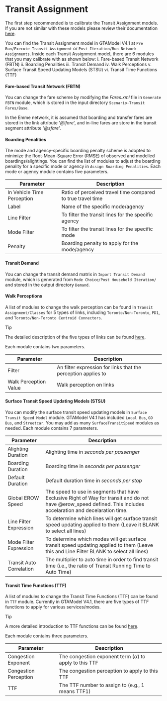 # Transit Assignment
The first step recommended is to calibrate the Transit Assignment models. If you are not similar with these models please review their documentation
[here](../model_design/transit_assignment.md).

You can find the Transit Assignment model in GTAModel V4.1 at
`Pre Run/Execute Transit Assignment` or `Post Iteration/Run Network Assignments`. Inside each Transit Assignment model, there are 6 modules that you may calibrate with as shown below:
i. Fare-based Transit Network (FBTN)
ii. Boarding Penalities
iii. Transit Demand
iv. Walk Perceptions
v. Surface Transit Speed Updating Models (STSU)
vi. Transit Time Functions (TTF)


#### Fare-based Transit Network (FBTN)
You can change the fare scheme by modifying the *Fares.xml* file in `Generate FBTN` module, which is stored in the input directory `Scenario-Transit Fares/Base`.

In the Emme network, it is assumed that boarding and transfer fares are stored in the link attribute '*@lfare*', and in-line fares are store in the transit segment attribute '*@sfare*'.


#### Boarding Penalities
The mode and agency-specific boarding penalty scheme is adopted to minimize the Root-Mean-Square Error (RMSE) of observed and modelled boardings/alightings. You can find the list of modules to adjust the boarding penality for a specific mode or agency in `Assign Boarding Penalities`. Each mode or agency module contains five parameters.

| Parameter | Description |
|-----------------|----------------------------------------------------------------------------------------------------------------------|
| In Vehicle Time Perception | Ratio of perceived travel time compared to true travel time |
| Label | Name of the specific mode/agency |
| Line Filter | To filter the transit lines for the specific agency |
| Mode Filter | To filter the transit lines for the specific mode |
| Penalty | Boarding penalty to apply for the mode/agency | 


#### Transit Demand
You can change the transit demand matrix in `Import Transit Demand` module, which is generated from `Mode Choice/Post Household Iteration/` and stored in the output directory `Demand`.


#### Walk Perceptions
A list of modules to change the walk perception can be found in `Transit Assignment/Classes` for 5 types of links, including `Toronto/Non-Toronto`, `PD1`, and `Toronto/Non-Toronto Centroid Connectors`. 

> [!Tip]
> The detailed description of the five types of links can be found [here](../model_design/transit_assignment.md#Estimation-and-Calibration).

Each module contains two parameters.

| Parameter | Description |
|-----------------|----------------------------------------------------------------------------------------------------------------------|
| Filter | An filter expression for links that the perception applies to|
| Walk Perception Value | Walk perception on links |


#### Surface Transit Speed Updating Models (STSU)
You can modify the surface transit speed updating models in `Surface Transit Speed Model` module. GTAModel V4.1 has included `Local Bus`, `GO Bus`, and `Streetcar`. You may add as many `SurfaceTransitSpeed` modules as needed. Each module contains 7 parameters.

| Parameter | Description |
|-----------------|----------------------------------------------------------------------------------------------------------------------|
| Alighting Duration | Alighting time in *seconds per passenger* |
| Boarding Duration | Boarding time in *seconds per passenger* |
| Default Duration | Default duration time in *seconds per stop* |
| Global EROW Speed | The speed to use in segments that have Exclusive Right of Way for transit and do not have @erow_speed defined. This includes accelaration and decelaration time. |
| Line Filter Expression | To determine which lines will get surface transit speed updating applied to them (Leave it BLANK to select all lines) |
| Mode Filter Expression | To determine which modes will get surface transit speed updating applied to them (Leave this and Line Filter BLANK to select all lines) |
| Transit Auto Correlation | The multiplier to auto time in order to find transit time (i.e., the ratio of Transit Running Time to Auto Time) |


#### Transit Time Functions (TTF)
A list of modules to change the Transit Time Functions (TTF) can be found in `TTF` module. Currently in GTAModel V4.1, there are five types of TTF functions to apply for various services/modes.

> [!Tip]
> A more detailed introduction to TTF functions can be found [here](../model_design/transit_assignment.md#Congestion-Delay-Functions).

Each module contains three parameters.

| Parameter | Description |
|-----------------|----------------------------------------------------------------------------------------------------------------------|
| Congestion Exponent | The congestion exponent term ($\alpha$) to apply to this TTF|
| Congestion Perception | The congestion perception to apply to this TTF |
| TTF | The TTF number to assign to (e.g., 1 means TTF1) |